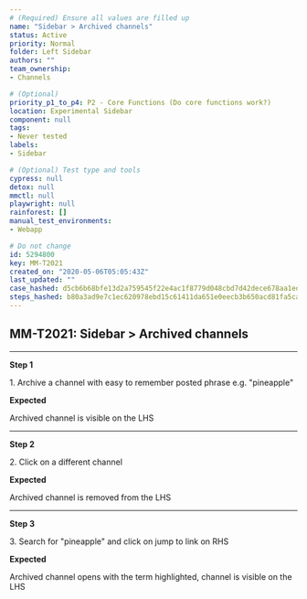 ```yaml
---
# (Required) Ensure all values are filled up
name: "Sidebar > Archived channels"
status: Active
priority: Normal
folder: Left Sidebar
authors: ""
team_ownership: 
- Channels

# (Optional)
priority_p1_to_p4: P2 - Core Functions (Do core functions work?)
location: Experimental Sidebar
component: null
tags: 
- Never tested
labels: 
- Sidebar

# (Optional) Test type and tools
cypress: null
detox: null
mmctl: null
playwright: null
rainforest: []
manual_test_environments: 
- Webapp

# Do not change
id: 5294800
key: MM-T2021
created_on: "2020-05-06T05:05:43Z"
last_updated: ""
case_hashed: d5cb6b68bfe13d2a759545f22e4ac1f8779d048cbd7d42dece678aa1ed3927f1761f2828157d2878bbeab80e5c8f33af
steps_hashed: b80a3ad9e7c1ec620978ebd15c61411da651e0eecb3b650acd81fa5ca8821445d17e68ffb747761dc1276614067aaeeb
---
```


<!-- (Auto-generated) Based on frontmatter's "key" and "name" -->

## MM-T2021: Sidebar > Archived channels

---

**Step 1**

1\. Archive a channel with easy to remember posted phrase e.g. "pineapple"

**Expected**

Archived channel is visible on the LHS

---

**Step 2**

2\. Click on a different channel

**Expected**

Archived channel is removed from the LHS

---

**Step 3**

3\. Search for "pineapple" and click on jump to link on RHS

**Expected**

Archived channel opens with the term highlighted, channel is visible on the LHS
